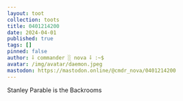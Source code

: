 ```yaml
---
layout: toot
collection: toots
title: 0401214200
date: 2024-04-01
published: true
tags: []
pinned: false
author: ⸸ commander ░ nova ⸸ :~$
avatar: /img/avatar/daemon.jpeg
mastodon: https://mastodon.online/@cmdr_nova/0401214200
---
```


Stanley Parable is the Backrooms
